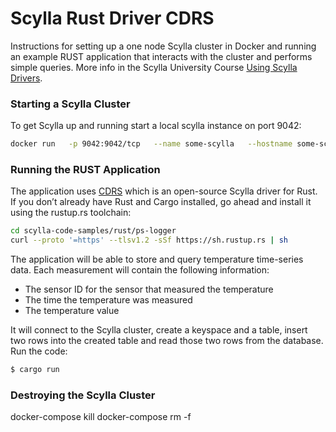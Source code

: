 # Scylla Rust Driver CDRS 
Instructions for setting up a one node Scylla cluster in Docker and running an example RUST application that interacts with the cluster and performs simple queries.  More info in the Scylla University Course [Using Scylla Drivers](https://university.scylladb.com/courses/using-scylla-drivers/). 

### Starting a Scylla Cluster
To get Scylla up and running start a local scylla instance on port 9042:
```bash
docker run   -p 9042:9042/tcp   --name some-scylla   --hostname some-scylla   -d scylladb/scylla:3.3.0    --smp 1 --memory=750M --overprovisioned 1
```

### Running the RUST Application
The application uses [CDRS](https://github.com/AlexPikalov/cdrs) which is an open-source Scylla driver for Rust. 
If you don’t already have Rust and Cargo installed, go ahead and install it using the rustup.rs toolchain:
```bash
cd scylla-code-samples/rust/ps-logger
curl --proto '=https' --tlsv1.2 -sSf https://sh.rustup.rs | sh
```
The application will be able to store and query temperature time-series data. Each measurement will contain the following information:
* The sensor ID for the sensor that measured the temperature
* The time the temperature was measured
* The temperature value 

It will connect to the Scylla cluster, create a keyspace and a table, insert two rows into the created table and read those two rows from the database. 
Run the code:
```bash
$ cargo run
```
### Destroying the Scylla Cluster
docker-compose kill
docker-compose rm -f

